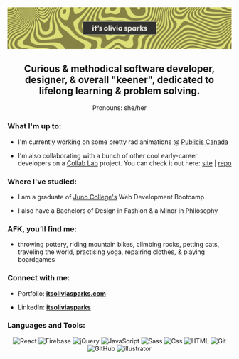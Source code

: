 <img src="https://github.com/itsoliviasparks/itsoliviasparks/blob/main/trippy-swirl-citrus-stripe-name.jpg" alt="it's olivia sparks">

<h2 align="center">Curious & methodical software developer, designer, & overall "keener", dedicated to lifelong learning & problem solving.</h2>
<p align="center">Pronouns: she/her</p>

### What I'm up to:
- I'm currently working on some pretty rad animations @ <a href="https://www.publicis.ca">Publicis Canada</a>

- I'm also collaborating with a bunch of other cool early-career developers on a <a href="https://the-collab-lab.codes">Collab Lab</a> project. You can check it out here: <a href="https://tcl-61-smart-shopping-list.web.app">site</a> | <a href="https://github.com/the-collab-lab/tcl-61-smart-shopping-list">repo</a>

### Where I've studied:
- I am a graduate of <a href="https://junocollege.com">Juno College's</a> Web Development Bootcamp

- I also have a Bachelors of Design in Fashion & a Minor in Philosophy

### AFK, you’ll find me:
- throwing pottery, riding mountain bikes, climbing rocks, petting cats, traveling the world, practising yoga, repairing clothes, & playing boardgames

### Connect with me:
- Portfolio: <a href="https://itsoliviasparks.com">**itsoliviasparks.com**</a>

- LinkedIn: <a href="https://www.linkedin.com/in/itsoliviasparks/">**itsoliviasparks**</a>

### Languages and Tools:
<p align="center">
<img src="https://cdn.jsdelivr.net/gh/devicons/devicon/icons/react/react-original-wordmark.svg" alt="React" height="45" width="45"/>
<img src="https://cdn.jsdelivr.net/gh/devicons/devicon/icons/firebase/firebase-plain-wordmark.svg" alt="Firebase" height="45" width="45"/>
<img src="https://cdn.jsdelivr.net/gh/devicons/devicon/icons/jquery/jquery-plain-wordmark.svg" alt="jQuery" height="45" width="45"/> 
<img src="https://cdn.jsdelivr.net/gh/devicons/devicon/icons/javascript/javascript-plain.svg" alt="JavaScript" height="45" width="45"/>
<img src="https://cdn.jsdelivr.net/gh/devicons/devicon/icons/sass/sass-original.svg" alt="Sass" height="45" width="45"/>
<img src="https://cdn.jsdelivr.net/gh/devicons/devicon/icons/css3/css3-plain-wordmark.svg" alt="Css" height="45" width="45"/>
<img src="https://cdn.jsdelivr.net/gh/devicons/devicon/icons/html5/html5-plain-wordmark.svg" alt="HTML" height="45" width="45"/>
<img src="https://cdn.jsdelivr.net/gh/devicons/devicon/icons/git/git-plain-wordmark.svg" alt="Git" height="45" width="45"/>
<img src="https://cdn.jsdelivr.net/gh/devicons/devicon/icons/github/github-original-wordmark.svg" alt="GitHub" height="45" width="45"/>
<img src="https://cdn.jsdelivr.net/gh/devicons/devicon/icons/illustrator/illustrator-line.svg" alt="illustrator" height="45" width="45"/>
</p>
